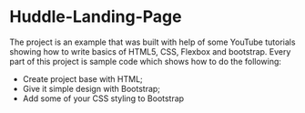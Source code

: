 # Huddle-Landing-Page
The project is an example that was built with help of some YouTube tutorials showing how to write basics of HTML5, CSS, Flexbox and bootstrap. Every part of this project is sample code which shows how to do the following:

* Create project base with HTML;
* Give it simple design with Bootstrap;
* Add some of your CSS styling to Bootstrap
